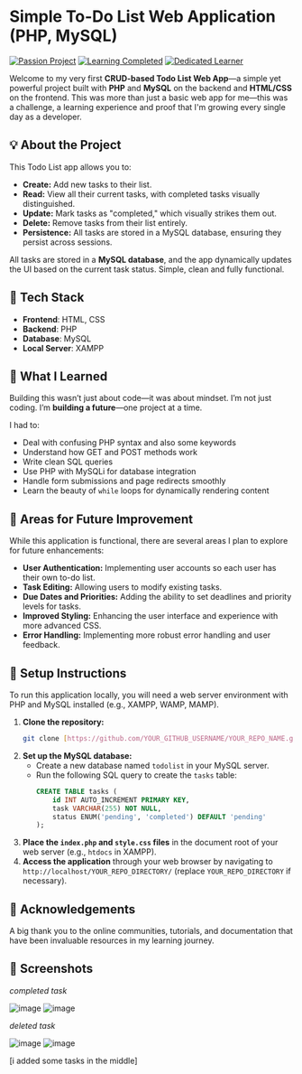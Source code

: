 # Simple To-Do List Web Application (PHP, MySQL)

[![Passion Project](https://img.shields.io/badge/Passion-Project-brightgreen.svg?style=flat-square)](https://github.com/YOUR_GITHUB_USERNAME/YOUR_REPO_NAME)
[![Learning Completed](https://img.shields.io/badge/Learning-Completed-success.svg?style=flat-square)](https://github.com/YOUR_GITHUB_USERNAME/YOUR_REPO_NAME)
[![Dedicated Learner](https://img.shields.io/badge/Dedicated-Learner-ff69b4.svg?style=flat-square)](https://github.com/YOUR_GITHUB_USERNAME/YOUR_REPO_NAME)

Welcome to my very first **CRUD-based Todo List Web App**—a simple yet powerful project built with **PHP** and **MySQL** on the backend and **HTML/CSS** on the frontend. This was more than just a basic web app for me—this was a challenge, a learning experience and proof that I'm growing every single day as a developer.

## 💡 About the Project

This Todo List app allows you to:

* **Create:** Add new tasks to their list.
* **Read:** View all their current tasks, with completed tasks visually distinguished.
* **Update:** Mark tasks as "completed," which visually strikes them out.
* **Delete:** Remove tasks from their list entirely.
* **Persistence:** All tasks are stored in a MySQL database, ensuring they persist across sessions.

All tasks are stored in a **MySQL database**, and the app dynamically updates the UI based on the current task status. Simple, clean and fully functional.

## 🔧 Tech Stack

- **Frontend**: HTML, CSS  
- **Backend**: PHP  
- **Database**: MySQL  
- **Local Server**: XAMPP

## 🌱 What I Learned

Building this wasn’t just about code—it was about mindset. I’m not just coding. I’m **building a future**—one project at a time.

I had to:
- Deal with confusing PHP syntax and also some keywords
- Understand how GET and POST methods work
- Write clean SQL queries
- Use PHP with MySQLi for database integration
- Handle form submissions and page redirects smoothly
- Learn the beauty of `while` loops for dynamically rendering content

## 🤝 Areas for Future Improvement

While this application is functional, there are several areas I plan to explore for future enhancements:

* **User Authentication:** Implementing user accounts so each user has their own to-do list.
* **Task Editing:** Allowing users to modify existing tasks.
* **Due Dates and Priorities:** Adding the ability to set deadlines and priority levels for tasks.
* **Improved Styling:** Enhancing the user interface and experience with more advanced CSS.
* **Error Handling:** Implementing more robust error handling and user feedback.

## 🔧 Setup Instructions

To run this application locally, you will need a web server environment with PHP and MySQL installed (e.g., XAMPP, WAMP, MAMP).

1.  **Clone the repository:**
    ```bash
    git clone [https://github.com/YOUR_GITHUB_USERNAME/YOUR_REPO_NAME.git](https://www.google.com/search?q=https://github.com/YOUR_GITHUB_USERNAME/YOUR_REPO_NAME.git)
    ```
2.  **Set up the MySQL database:**
    * Create a new database named `todolist` in your MySQL server.
    * Run the following SQL query to create the `tasks` table:
        ```sql
        CREATE TABLE tasks (
            id INT AUTO_INCREMENT PRIMARY KEY,
            task VARCHAR(255) NOT NULL,
            status ENUM('pending', 'completed') DEFAULT 'pending'
        );
        ```
3.  **Place the `index.php` and `style.css` files** in the document root of your web server (e.g., `htdocs` in XAMPP).
4.  **Access the application** through your web browser by navigating to `http://localhost/YOUR_REPO_DIRECTORY/` (replace `YOUR_REPO_DIRECTORY` if necessary).

## 😤 Acknowledgements

A big thank you to the online communities, tutorials, and documentation that have been invaluable resources in my learning journey.


## 📸 Screenshots
*completed task*

![image](https://github.com/user-attachments/assets/db1d78c8-cd99-4d76-bd3d-5714dc32b376)
![image](https://github.com/user-attachments/assets/7d550b8d-4a04-4295-a2cf-b33608ac4c96)

*deleted task*

![image](https://github.com/user-attachments/assets/02f4bbd8-46cf-4932-af9f-f85a939f2cda)
![image](https://github.com/user-attachments/assets/a07064ca-d8b7-4702-9f79-7c3aa8e3d370)

 [i added some tasks in the middle]







